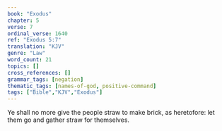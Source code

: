 ```yaml
---
book: "Exodus"
chapter: 5
verse: 7
ordinal_verse: 1640
ref: "Exodus 5:7"
translation: "KJV"
genre: "Law"
word_count: 21
topics: []
cross_references: []
grammar_tags: [negation]
thematic_tags: [names-of-god, positive-command]
tags: ["Bible","KJV","Exodus"]
---
```

Ye shall no more give the people straw to make brick, as heretofore: let them go and gather straw for themselves.

